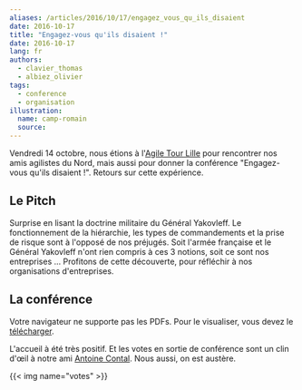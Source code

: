 ```yaml
---
aliases: /articles/2016/10/17/engagez_vous_qu_ils_disaient
date: 2016-10-17
title: "Engagez-vous qu'ils disaient !"
date: 2016-10-17
lang: fr
authors:
  - clavier_thomas
  - albiez_olivier
tags:
  - conference
  - organisation
illustration:
  name: camp-romain
  source:
---
```


Vendredi 14 octobre, nous étions à l'[Agile Tour Lille](http://2016.agiletour-lille.org/) pour rencontrer nos amis agilistes du Nord, mais aussi pour donner la conférence "Engagez-vous qu'ils disaient !". Retours sur cette expérience.

## Le Pitch

Surprise en lisant la doctrine militaire du Général Yakovleff. Le fonctionnement de la hiérarchie, les types de commandements et la prise de risque sont à l'opposé de nos préjugés. Soit l'armée française et le Général Yakovleff n'ont rien compris à ces 3 notions, soit ce sont nos entreprises ... Profitons de cette découverte, pour réfléchir à nos organisations d'entreprises.

## La conférence

<object data="/assets/articles/engagez_vous_qu_ils_disaient/slides.pdf" type="application/pdf" height="500" width="100%">
   <p>Votre navigateur ne supporte pas les PDFs. Pour le visualiser, vous devez le <a href="/assets/articles/engagez_vous_qu_ils_disaient/slides.pdf">télécharger</a>.</p>
</object>

L'accueil à été très positif. Et les votes en sortie de conférence sont un clin d'œil à notre ami [Antoine Contal](https://www.linkedin.com/in/antoinecontal). Nous aussi, on est austère.

{{< img name="votes" >}}

